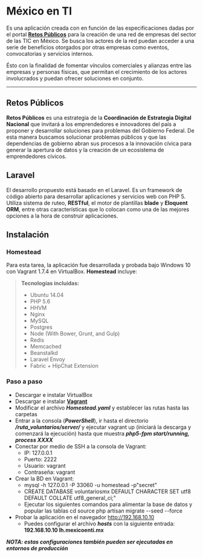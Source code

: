 **México en TI**
================

Es una aplicación creada con en función de las especificaciones dadas por el portal [**Retos Públicos**][1] para la creación de una red de empresas del sector de las TIC en México. Se busca los actores de la red puedan acceder a una serie de beneficios otorgados por otras empresas como eventos, convocatorias y servicios internos.

Ésto con la finalidad de fomentar vínculos comerciales y alianzas entre las empresas y personas físicas, que permitan el crecimiento de los actores involucrados y puedan ofrecer soluciones en conjunto.

----------

Retos Públicos
--------------

**Retos Públicos** es una estrategia de la **Coordinación de Estrategia Digital Nacional** que invitará a los emprendedores e innovadores del país a proponer y desarrollar soluciones para problemas del Gobierno Federal. De esta manera buscamos solucionar problemas públicos y que las dependencias de gobierno abran sus procesos a la innovación cívica para generar la apertura de datos y la creación de un ecosistema de emprendedores cívicos.

Laravel
---------

El desarrollo propuesto está basado en el Laravel. Es un framework de código abierto para desarrollar aplicaciones y servicios web con PHP 5. Utiliza sistema de ruteo, **RESTful**, el motor de plantillas **blade** y **Eloquent ORM**, entre otras características que lo colocan como una de las mejores opciones a la hora de construir aplicaciones.

Instalación
-----------

### Homestead
Para esta tarea, la aplicación fue desarrollada y probada bajo Windows 10 con Vagrant 1.7.4 en VirtualBox. **Homestead** incluye:

> **Tecnologías incluidas:**
> - Ubuntu 14.04
> - PHP 5.6
> - HHVM
> - Nginx
> - MySQL
> - Postgres
> - Node (With Bower, Grunt, and Gulp)
> - Redis
> - Memcached
> - Beanstalkd
> - Laravel Envoy
> - Fabric + HipChat Extension

### Paso a paso
 - Descargar e instalar VirtualBox
 - Descargar e instalar [**Vagrant**][2]
 - Modificar el archivo ***Homestead.yaml*** y establecer las rutas hasta las carpetas
 - Entrar a la consola (***PowerShell***), ir hasta el directorio ***/ruta_voluntarios/server/*** y ejecutar vagrant up (iniciará la descarga y comenzará la ejecución) hasta que muestra ***php5-fpm start/running, process XXXX***
 - Conectar por medio de SSH a la consola de Vagrant:
   - IP: 127.0.0.1
   - Puerto: 2222
   - Usuario: vagrant
   - Contraseña: vagrant
 - Crear la BD en Vagrant:
   - mysql -h 127.0.0.1 -P 33060 -u homestead -p"secret"
   - CREATE DATABASE voluntariosmx DEFAULT CHARACTER SET utf8 DEFAULT COLLATE utf8_general_ci;"
   - Ejecutar los siguientes comandos para alimentar la base de datos y popular las tablas
       cd source
     php artisan migrate --seed --force
 - Probar la aplicación en el navegador http://192.168.10.10
   - Puedes configurar el archivo ***hosts*** con la siguiente entrada:
       **192.168.10.10 lh.mexicoenti.mx**

***NOTA: estas configuraciones también pueden ser ejecutadas en entornos de producción***

  [1]: http://retos.datos.gob.mx/organizaciones/12/retos/11-reto-hechoen-mx
  [2]: https://www.vagrantup.com/downloads.html "Vagrant"